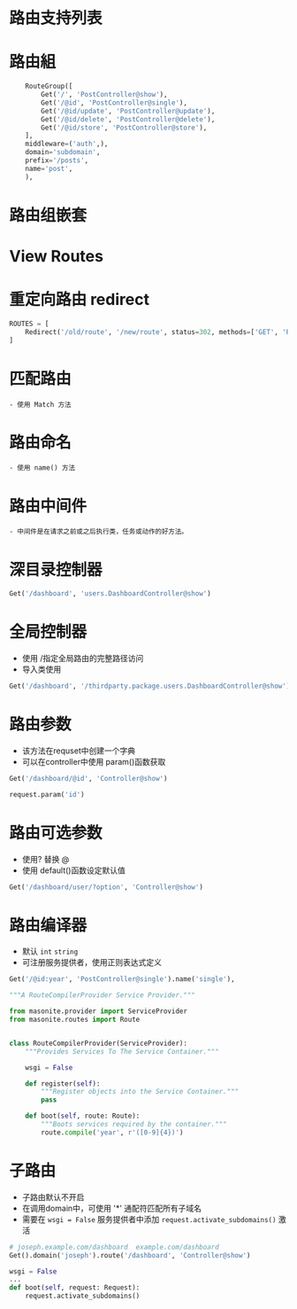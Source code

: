# 路由支持列表

# 路由組
```python
    RouteGroup([
        Get('/', 'PostController@show'),
        Get('/@id', 'PostController@single'),
        Get('/@id/update', 'PostController@update'),
        Get('/@id/delete', 'PostController@delete'),
        Get('/@id/store', 'PostController@store'),
    ],
    middleware=('auth',),
    domain='subdomain',
    prefix='/posts',
    name='post',
    ),
```
# 路由组嵌套

# View Routes

# 重定向路由 redirect
```python
ROUTES = [
    Redirect('/old/route', '/new/route', status=302, methods=['GET', 'POST'])
]
```

# 匹配路由
    - 使用 Match 方法

# 路由命名
    - 使用 name() 方法

# 路由中间件
    - 中间件是在请求之前或之后执行类，任务或动作的好方法。

# 深目录控制器
```python
Get('/dashboard', 'users.DashboardController@show')
```

# 全局控制器
- 使用 /指定全局路由的完整路径访问
- 导入类使用
```python
Get('/dashboard', '/thirdparty.package.users.DashboardController@show')
```
# 路由参数
- 该方法在requset中创建一个字典
- 可以在controller中使用 param()函数获取
```python
Get('/dashboard/@id', 'Controller@show')

request.param('id')
```

# 路由可选参数
- 使用? 替换 @
- 使用 default()函数设定默认值
```python
Get('/dashboard/user/?option', 'Controller@show')
```

# 路由编译器
- 默认 `int` `string`
- 可注册服务提供者，使用正则表达式定义

```python
Get('/@id:year', 'PostController@single').name('single'),

"""A RouteCompilerProvider Service Provider."""

from masonite.provider import ServiceProvider
from masonite.routes import Route


class RouteCompilerProvider(ServiceProvider):
    """Provides Services To The Service Container."""

    wsgi = False

    def register(self):
        """Register objects into the Service Container."""
        pass

    def boot(self, route: Route):
        """Boots services required by the container."""
        route.compile('year', r'([0-9]{4})')

```

# 子路由
- 子路由默认不开启
- 在调用domain中，可使用 '*' 通配符匹配所有子域名
- 需要在 `wsgi = False` 服务提供者中添加 `request.activate_subdomains()` 激活
```python
# joseph.example.com/dashboard  example.com/dashboard 
Get().domain('joseph').route('/dashboard', 'Controller@show')

wsgi = False
...
def boot(self, request: Request):
    request.activate_subdomains()
```



